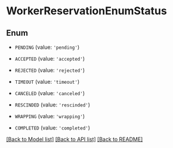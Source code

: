 # WorkerReservationEnumStatus


## Enum

* `PENDING` (value: `'pending'`)

* `ACCEPTED` (value: `'accepted'`)

* `REJECTED` (value: `'rejected'`)

* `TIMEOUT` (value: `'timeout'`)

* `CANCELED` (value: `'canceled'`)

* `RESCINDED` (value: `'rescinded'`)

* `WRAPPING` (value: `'wrapping'`)

* `COMPLETED` (value: `'completed'`)

[[Back to Model list]](../README.md#documentation-for-models) [[Back to API list]](../README.md#documentation-for-api-endpoints) [[Back to README]](../README.md)


